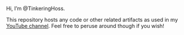 Hi, I’m @TinkeringHoss.

This repository hosts any code or other related artifacts as used in my [YouTube channel](https://www.youtube.com/@TinkeringHoss). Feel free to peruse around though if you wish!

<!---
TinkeringHoss/TinkeringHoss is a ✨ special ✨ repository because its `README.md` (this file) appears on your GitHub profile.
You can click the Preview link to take a look at your changes.
--->
